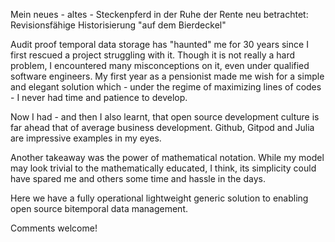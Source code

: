 

Mein neues - altes - Steckenpferd in der Ruhe der Rente neu betrachtet: Revisionsfähige Historisierung "auf dem Bierdeckel"

Audit proof temporal data storage has "haunted" me for 30 years since I first rescued a project struggling with it. Though it is not really a hard problem, I encountered many misconceptions on it, even under qualified software engineers. My first year as a pensionist made me wish for a simple and elegant solution which - under the regime of maximizing lines of codes - I never had time and patience to develop. 

Now I had - and then I also learnt, that open source development culture is far ahead that of average business development. Github, Gitpod and Julia are impressive examples in my eyes.

Another takeaway was the power of mathematical notation. While my model may look trivial to the mathematically educated, I think, its simplicity could have spared me and others some time and hassle in the days.

Here we have a fully operational lightweight generic solution to enabling open source bitemporal data management.

Comments welcome!
